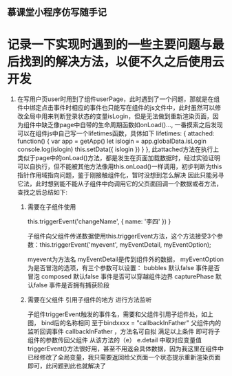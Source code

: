 ## 慕课堂小程序仿写随手记

# 记录一下实现时遇到的一些主要问题与最后找到的解决方法，以便不久之后使用云开发
 1. 在写用户页user时用到了组件userPage，此时遇到了一个问题，那就是在组件中绑定点击事件时相应的事件也只能写在组件的js文件中，此时虽然可以修改全局中用来判断登录状态的变量isLogin，但是无法做到重新渲染页面，因为组件中缺乏像page中自带的生命周期函数如onLoad()..., 一番摸索之后发现可以在组件js中自己写一个lifetimes函数，具体如下
   lifetimes: {
    attached: function() {
      var app = getApp()
      let islogin = app.globalData.isLogin
      console.log(islogin)
      this.setData({
        islogin
      })
    }
  },
 此attached方法在执行上类似于page中的onLoad()方法，都是发生在页面加载数据时，经过实验证明可以自执行，但不能被其他方法像用this.onLoad()一样调用，初步判断为this指针作用域指向问题，鉴于刚接触组件化，暂时没想到怎么解决
 因此只能另寻它法，此时想到能不能从子组件中向调用它的父页面回调一个数据或者方法，查找之后总结如下:

    1. 需要在子组件使用

        this.triggerEvent('changeName', {
        name: '李四'
        })
    }

        子组件向父组件传递数据使用this.triggerEvent方法，这个方法接受3个参数：this.triggerEvent('myevent', myEventDetail, myEventOption);

        myevent为方法名
        myEventDetail是传到组件外的数据，
        myEventOption为是否冒泡的选项，有三个参数可以设置：
            bubbles     默认false 事件是否冒泡
            composed    默认false 事件是否可以穿越组件边界
            capturePhase    默认false 事件是否拥有捕获阶段
    2. 需要在父组件  引用子组件的地方  进行方法监听

        <my-component bindchangeName="changeName"></my-component>
        子组件triggerEvent触发的事件名，需要和父组件引用子组件处，如上图， bind后的名称相同
        至于bindxxxx = "callbackInFather"   父组件内的监听回调事件 callbackInFather ，方法名可自拟
        满足以上条件  即可将子组件的参数传回父组件
        从该方法的（e） e.detail 中取对应变量值
 triggerEvent()方法很好用，甚至不用返会具体数据，因为我这里在组件中已经修改了全局变量，我只需要返回给父页面一个状态提示重新渲染页面即可，此问题到此也就解决了